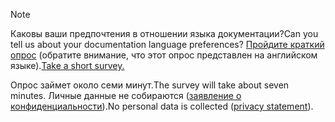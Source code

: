 > [!NOTE]
><span data-ttu-id="47106-101">Каковы ваши предпочтения в отношении языка документации?</span><span class="sxs-lookup"><span data-stu-id="47106-101">Can you tell us about your documentation language preferences?</span></span> <span data-ttu-id="47106-102">[Пройдите краткий опрос](https://aka.ms/BAG_Docs_Language_Survey) (обратите внимание, что этот опрос представлен на английском языке).</span><span class="sxs-lookup"><span data-stu-id="47106-102">[Take a short survey.](https://aka.ms/BAG_Docs_Language_Survey)</span></span>
>
><span data-ttu-id="47106-103">Опрос займет около семи минут.</span><span class="sxs-lookup"><span data-stu-id="47106-103">The survey will take about seven minutes.</span></span> <span data-ttu-id="47106-104">Личные данные не собираются ([заявление о конфиденциальности](https://go.microsoft.com/fwlink/?LinkId=521839)).</span><span class="sxs-lookup"><span data-stu-id="47106-104">No personal data is collected ([privacy statement](https://go.microsoft.com/fwlink/?LinkId=521839)).</span></span>
